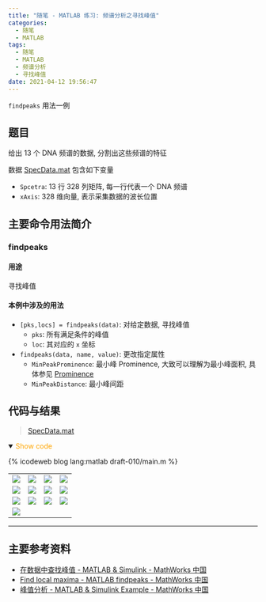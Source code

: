 ```yaml
---
title: "随笔 - MATLAB 练习: 频谱分析之寻找峰值"
categories:
  - 随笔
  - MATLAB
tags:
  - 随笔
  - MATLAB
  - 频谱分析
  - 寻找峰值
date: 2021-04-12 19:56:47
---
```


`findpeaks` 用法一例

<!-- more -->

## 题目

给出 13 个 DNA 频谱的数据, 分割出这些频谱的特征

数据 [SpecData.mat](SpecData.mat) 包含如下变量

- `Spcetra`: 13 行 328 列矩阵, 每一行代表一个 DNA 频谱
- `xAxis`: 328 维向量, 表示采集数据的波长位置

## 主要命令用法简介

### findpeaks

#### 用途

寻找峰值

#### 本例中涉及的用法

- `[pks,locs] = findpeaks(data)`: 对给定数据, 寻找峰值
  - `pks`: 所有满足条件的峰值
  - `loc`: 其对应的 `x` 坐标
- `findpeaks(data, name, value)`: 更改指定属性
  - `MinPeakProminence`: 最小峰 Prominence, 大致可以理解为最小峰面积, 具体参见 [Prominence](https://ww2.mathworks.cn/help/signal/ref/findpeaks.html#buff2uu)
  - `MinPeakDistance`: 最小峰间距

## 代码与结果

> [SpecData.mat](SpecData.mat)

<details open>
<summary><font color='orange'>Show code</font></summary>

{% icodeweb blog lang:matlab draft-010/main.m %}

</details>

|             |             |             |             |
| ----------- | ----------- | ----------- | ----------- |
| ![](1.svg)  | ![](2.svg)  | ![](3.svg)  | ![](4.svg)  |
| ![](5.svg)  | ![](6.svg)  | ![](7.svg)  | ![](8.svg)  |
| ![](9.svg)  | ![](10.svg) | ![](11.svg) | ![](12.svg) |
| ![](13.svg) |

---

## 主要参考资料

- [在数据中查找峰值 - MATLAB & Simulink - MathWorks 中国](https://ww2.mathworks.cn/help/signal/ug/find-peaks-in-data.html)
- [Find local maxima - MATLAB findpeaks - MathWorks 中国](https://ww2.mathworks.cn/help/signal/ref/findpeaks.html)
- [峰值分析 - MATLAB & Simulink Example - MathWorks 中国](https://ww2.mathworks.cn/help/signal/ug/peak-analysis.html)
